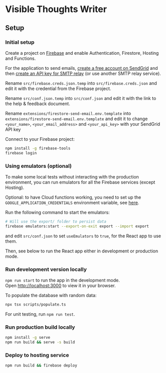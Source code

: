 # Visible Thoughts Writer

## Setup

### Initial setup

Create a project on [Firebase](https://console.firebase.google.com) and enable Authentication, Firestore, Hosting and Functions.

For the application to send emails, [create a free account on SendGrid](https://signup.sendgrid.com/) and then [create an API key for SMTP relay](https://app.sendgrid.com/guide/integrate/langs/smtp) (or use another SMTP relay service).

Rename `src/firebase.creds.json.temp` into `src/firebase.creds.json` and edit it with the credential from the Firebase project.

Rename `src/conf.json.temp` into `src/conf.json` and edit it with the link to the help & feedback document.

Rename `extensions/firestore-send-email.env.template` into `extensions/firestore-send-email.env.template` and edit it to change `<your_name>`, `<your_email_address>` and `<your_api_key>` with your SendGrid API key

Connect to your Firebase project:

```bash
npm install -g firebase-tools
firebase login
```

### Using emulators (optional)

To make some local tests without interacting with the production environment,
you can run emulators for all the Firebase services (except Hosting).

Optional: to have Cloud functions working, you need to set up the `GOOGLE_APPLICATION_CREDENTIALS` environment variable, see [here](https://firebase.google.com/docs/functions/local-emulator#set_up_admin_credentials_optional).

Run the following command to start the emulators:

```bash
# Will use the export/ folder to persist data
firebase emulators:start --export-on-exit export --import export
```

and edit `src/conf.json` to set `useEmulators` to `true`, for the React app to use them.

Then, see below to run the React app either in development or production mode.

### Run development version locally

`npm run start` to run the app in the development mode.\
Open [http://localhost:3000](http://localhost:3000) to view it in your browser.

To populate the database with random data:

```bash
npx tsx scripts/populate.ts
```

For unit testing, run `npm run test`.

### Run production build locally

```bash
npm install -g serve
npm run build && serve -s build
```

### Deploy to hosting service

```bash
npm run build && firebase deploy
```
